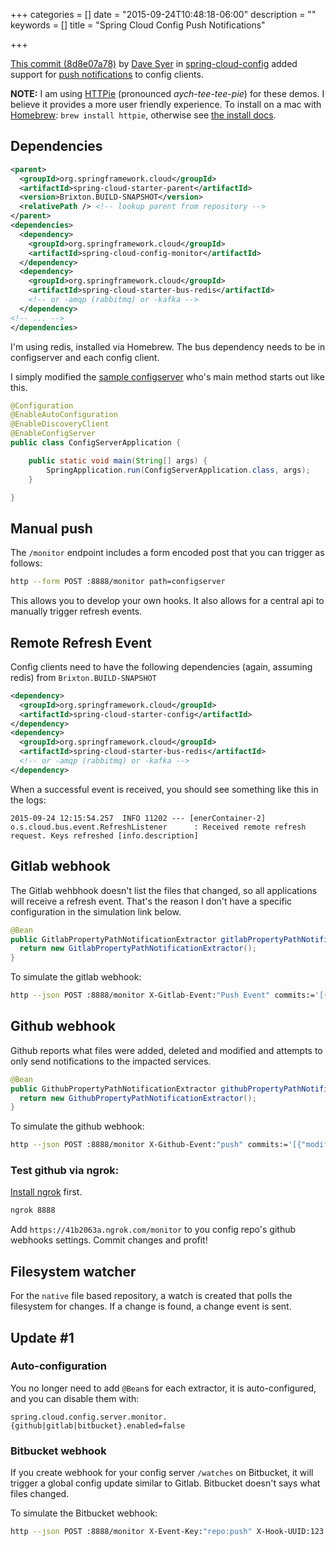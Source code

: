 +++
categories = []
date = "2015-09-24T10:48:18-06:00"
description = ""
keywords = []
title = "Spring Cloud Config Push Notifications"

+++

[This commit (8d8e07a78)](https://github.com/spring-cloud/spring-cloud-config/commit/8d8e07a78e73c3e1e08f4277a76c6e1a4104f103)
by [Dave Syer](https://github.com/dsyer) in [spring-cloud-config](https://github.com/spring-cloud/spring-cloud-config)
added support for [push notifications](http://cloud.spring.io/spring-cloud-config/spring-cloud-config.html#_push_notifications_and_spring_cloud_bus)
to config clients.

<!--more-->

**NOTE:** I am using [HTTPie](https://github.com/jkbrzt/httpie) (pronounced _aych-tee-tee-pie_) for these demos. I believe it provides a more user friendly experience. To install on a mac with [Homebrew](http://brew.sh/): `brew install httpie`, otherwise see [the install docs](https://github.com/jkbrzt/httpie#installation).

## Dependencies

```xml
<parent>
  <groupId>org.springframework.cloud</groupId>
  <artifactId>spring-cloud-starter-parent</artifactId>
  <version>Brixton.BUILD-SNAPSHOT</version>
  <relativePath /> <!-- lookup parent from repository -->
</parent>
<dependencies>
  <dependency>
    <groupId>org.springframework.cloud</groupId>
    <artifactId>spring-cloud-config-monitor</artifactId>
  </dependency>
  <dependency>
    <groupId>org.springframework.cloud</groupId>
    <artifactId>spring-cloud-starter-bus-redis</artifactId>
    <!-- or -amqp (rabbitmq) or -kafka -->
  </dependency>
<!-- ... -->
</dependencies>
```

I'm using redis, installed via Homebrew. The bus dependency needs to be in configserver and each config client.

I simply modified the [sample configserver](https://github.com/spring-cloud-samples/configserver) who's main method starts out like this.

```java
@Configuration
@EnableAutoConfiguration
@EnableDiscoveryClient
@EnableConfigServer
public class ConfigServerApplication {

	public static void main(String[] args) {
		SpringApplication.run(ConfigServerApplication.class, args);
	}

}
```

## Manual push

The `/monitor` endpoint includes a form encoded post that you can trigger as follows:
```bash
http --form POST :8888/monitor path=configserver
```

This allows you to develop your own hooks. It also allows for a central api to manually trigger refresh events.

## Remote Refresh Event

Config clients need to have the following dependencies (again, assuming redis) from `Brixton.BUILD-SNAPSHOT`

```xml
<dependency>
  <groupId>org.springframework.cloud</groupId>
  <artifactId>spring-cloud-starter-config</artifactId>
</dependency>
<dependency>
  <groupId>org.springframework.cloud</groupId>
  <artifactId>spring-cloud-starter-bus-redis</artifactId>
  <!-- or -amqp (rabbitmq) or -kafka -->
</dependency>
```

When a successful event is received, you should see something like this in the logs:

```
2015-09-24 12:15:54.257  INFO 11202 --- [enerContainer-2] o.s.cloud.bus.event.RefreshListener      : Received remote refresh request. Keys refreshed [info.description]
```

## Gitlab webhook

The Gitlab wehbhook doesn't list the files that changed, so all applications will receive a refresh event. That's the reason I don't have a specific configuration in the simulation link below.

```java
@Bean
public GitlabPropertyPathNotificationExtractor gitlabPropertyPathNotificationExtractor() {
  return new GitlabPropertyPathNotificationExtractor();
}
```

To simulate the gitlab webhook:

```bash
http --json POST :8888/monitor X-Gitlab-Event:"Push Event" commits:='[{}]'
```

## Github webhook

Github  reports what files were added, deleted and modified and attempts to only send notifications to the impacted services.

```java
@Bean
public GithubPropertyPathNotificationExtractor githubPropertyPathNotificationExtractor() {
  return new GithubPropertyPathNotificationExtractor();
}
```

To simulate the github webhook:
```bash
http --json POST :8888/monitor X-Github-Event:"push" commits:='[{"modified": ["configserver.yml"] }]'
```

### Test github via ngrok:

[Install ngrok](https://ngrok.com/download) first.

```bash
ngrok 8888
```

Add `https://41b2063a.ngrok.com/monitor` to you config repo's github webhooks settings. Commit changes and profit!

## Filesystem watcher

For the `native` file based repository, a watch is created that polls the filesystem for changes. If a change is found, a change event is sent.

## Update #1

### Auto-configuration

You no longer need to add `@Bean`s for each extractor, it is auto-configured, and you can disable them with:
```
spring.cloud.config.server.monitor.{github|gitlab|bitbucket}.enabled=false
```

### Bitbucket webhook

If you create webhook for your config server `/watches` on Bitbucket, it will trigger a global config update similar to Gitlab. Bitbucket doesn't says what files changed.

To simulate the Bitbucket webhook:
```bash
http --json POST :8888/monitor X-Event-Key:"repo:push" X-Hook-UUID:123 push:='{"changes": [{}]}'
```
